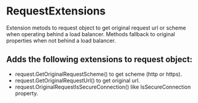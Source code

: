 # RequestExtensions
Extension metods to request object to get original request url or scheme when operating behind a load balancer.
Methods fallback to original properties when not behind a load balancer. 

## Adds the following extensions to request object:
* request.GetOriginalRequestScheme() to get scheme (http or https).
* request.GetOriginalRequestUrl() to get original url.
* request.OriginalRequestIsSecureConnection() like IsSecureConnection property.
